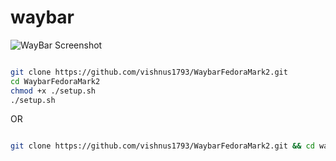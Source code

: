 # waybar


![WayBar Screenshot](https://i.imgur.com/M36SY9V.png)

```bash

git clone https://github.com/vishnus1793/WaybarFedoraMark2.git
cd WaybarFedoraMark2
chmod +x ./setup.sh
./setup.sh

```

OR

```bash

git clone https://github.com/vishnus1793/WaybarFedoraMark2.git && cd waybar && chmod +x ./setup.sh && ./setup.sh

```

